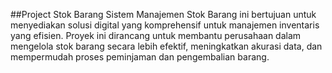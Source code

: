 ##Project Stok Barang
Sistem Manajemen Stok Barang ini bertujuan untuk menyediakan solusi digital yang komprehensif untuk manajemen inventaris yang efisien. Proyek ini dirancang untuk membantu perusahaan dalam mengelola stok barang secara lebih efektif, meningkatkan akurasi data, dan mempermudah proses peminjaman dan pengembalian barang.
